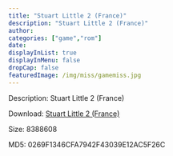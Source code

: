 ```yaml
---
title: "Stuart Little 2 (France)"
description: "Stuart Little 2 (France)"
author: 
categories: ["game","rom"]
date: 
displayInList: true
displayInMenu: false
dropCap: false
featuredImage: /img/miss/gamemiss.jpg
---
```


Description: Stuart Little 2 (France)

Download: <a style="text-decoration:underline;" href="https://mega.nz/#!HCQ0HabA!aFqrJUHWPvf515K_7LSGseBI0rc8MUwdX5B0Q8nXeyY" target = "_blank" rel = "nofollow" > Stuart Little 2 (France)</a>

Size: 8388608

MD5: 0269F1346CFA7942F43039E12AC5F26C


